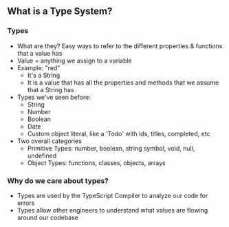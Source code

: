 ## What is a Type System?

### Types

- What are they? Easy ways to refer to the different properties & functions that a value has
- Value = anything we assign to a variable
- Example: "red"
  - It's a String
  - It is a value that has all the properties and methods that we assume that a String has
- Types we've seen before:
  - String
  - Number
  - Boolean
  - Date
  - Custom object literal, like a 'Todo' with ids, titles, completed, etc
- Two overall categories
  - Primitive Types: number, boolean, string symbol, void, null, undefined
  - Object Types: functions, classes, objects, arrays

### Why do we care about types?

- Types are used by the TypeScript Compiler to analyze our code for errors
- Types allow other engineers to understand what values are flowing around our codebase
